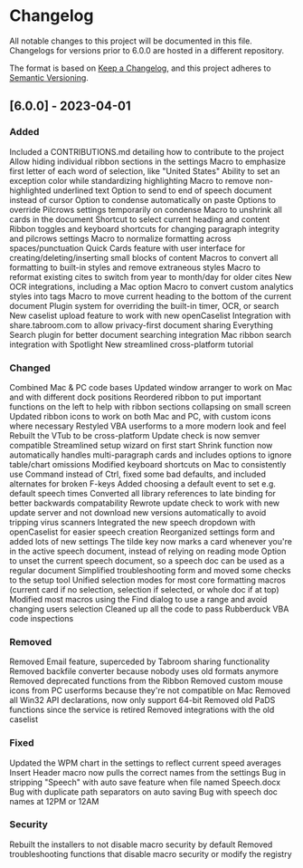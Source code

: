 # Changelog
All notable changes to this project will be documented in this file. Changelogs for versions prior to 6.0.0 are hosted in a different repository.

The format is based on [Keep a Changelog](https://keepachangelog.com/en/1.0.0/), and this project adheres to [Semantic Versioning](https://semver.org/spec/v2.0.0.html).

## [6.0.0] - 2023-04-01

### Added
Included a CONTRIBUTIONS.md detailing how to contribute to the project
Allow hiding individual ribbon sections in the settings
Macro to emphasize first letter of each word of selection, like "United States"
Ability to set an exception color while standardizing highlighting
Macro to remove non-highlighted underlined text
Option to send to end of speech document instead of cursor
Option to condense automatically on paste
Options to override Pilcrows settings temporarily on condense
Macro to unshrink all cards in the document
Shortcut to select current heading and content
Ribbon toggles and keyboard shortcuts for changing paragraph integrity and pilcrows settings
Macro to normalize formatting across spaces/punctuation
Quick Cards feature with user interface for creating/deleting/inserting small blocks of content
Macros to convert all formatting to built-in styles and remove extraneous styles
Macro to reformat existing cites to switch from year to month/day for older cites
New OCR integrations, including a Mac option
Macro to convert custom analytics styles into tags
Macro to move current heading to the bottom of the current document
Plugin system for overriding the built-in timer, OCR, or search
New caselist upload feature to work with new openCaselist
Integration with share.tabroom.com to allow privacy-first document sharing
Everything Search plugin for better document searching integration
Mac ribbon search integration with Spotlight
New streamlined cross-platform tutorial

### Changed
Combined Mac & PC code bases
Updated window arranger to work on Mac and with different dock positions
Reordered ribbon to put important functions on the left to help with ribbon sections collapsing on small screen
Updated ribbon icons to work on both Mac and PC, with custom icons where necessary
Restyled VBA userforms to a more modern look and feel
Rebuilt the VTub to be cross-platform
Update check is now semver compatible
Streamlined setup wizard on first start
Shrink function now automatically handles multi-paragraph cards and includes options to ignore table/chart omissions
Modified keyboard shortcuts on Mac to consistently use Command instead of Ctrl, fixed some bad defaults, and included alternates for broken F-keys
Added choosing a default event to set e.g. default speech times
Converted all library references to late binding for better backwards compatability
Rewrote update check to work with new update server and not download new versions automatically to avoid tripping virus scanners
Integrated the new speech dropdown with openCaselist for easier speech creation
Reorganized settings form and added lots of new settings
The tilde key now marks a card whenever you're in the active speech document, instead of relying on reading mode
Option to unset the current speech document, so a speech doc can be used as a regular document
Simplified troubleshooting form and moved some checks to the setup tool
Unified selection modes for most core formatting macros (current card if no selection, selection if selected, or whole doc if at top)
Modified most macros using the Find dialog to use a range and avoid changing users selection
Cleaned up all the code to pass Rubberduck VBA code inspections

### Removed
Removed Email feature, superceded by Tabroom sharing functionality
Removed backfile converter because nobody uses old formats anymore
Removed deprecated functions from the Ribbon
Removed custom mouse icons from PC userforms because they're not compatible on Mac
Removed all Win32 API declarations, now only support 64-bit
Removed old PaDS functions since the service is retired
Removed integrations with the old caselist

### Fixed
Updated the WPM chart in the settings to reflect current speed averages
Insert Header macro now pulls the correct names from the settings
Bug in stripping "Speech" with auto save feature when file named Speech.docx
Bug with duplicate path separators on auto saving
Bug with speech doc names at 12PM or 12AM

### Security
Rebuilt the installers to not disable macro security by default
Removed troubleshooting functions that disable macro security or modify the registry
